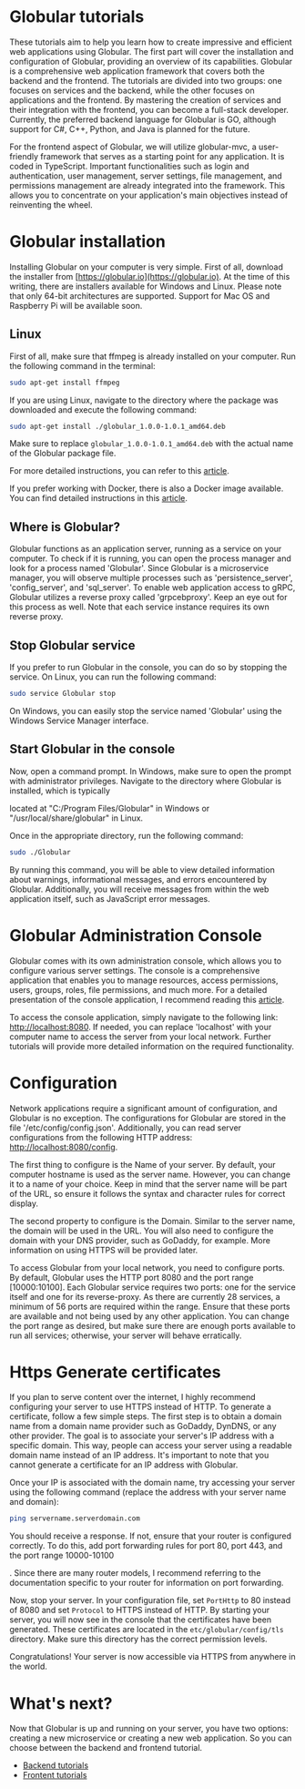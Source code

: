 # Globular tutorials

These tutorials aim to help you learn how to create impressive and efficient web applications using Globular. The first part will cover the installation and configuration of Globular, providing an overview of its capabilities. Globular is a comprehensive web application framework that covers both the backend and the frontend. The tutorials are divided into two groups: one focuses on services and the backend, while the other focuses on applications and the frontend. By mastering the creation of services and their integration with the frontend, you can become a full-stack developer. Currently, the preferred backend language for Globular is GO, although support for C#, C++, Python, and Java is planned for the future.

For the frontend aspect of Globular, we will utilize globular-mvc, a user-friendly framework that serves as a starting point for any application. It is coded in TypeScript. Important functionalities such as login and authentication, user management, server settings, file management, and permissions management are already integrated into the framework. This allows you to concentrate on your application's main objectives instead of reinventing the wheel.

# Globular installation

Installing Globular on your computer is very simple. First of all, download the installer from [https://globular.io](https://globular.io). At the time of this writing, there are installers available for Windows and Linux. Please note that only 64-bit architectures are supported. Support for Mac OS and Raspberry Pi will be available soon.

## Linux

First of all, make sure that ffmpeg is already installed on your computer. Run the following command in the terminal:

```bash
sudo apt-get install ffmpeg
```

If you are using Linux, navigate to the directory where the package was downloaded and execute the following command:

```bash
sudo apt-get install ./globular_1.0.0-1.0.1_amd64.deb
```

Make sure to replace `globular_1.0.0-1.0.1_amd64.deb` with the actual name of the Globular package file.

For more detailed instructions, you can refer to this [article](https://medium.com/@dave.courtois60/in-this-article-i-will-guide-you-through-the-installation-and-configuration-of-your-personal-cloud-f8bdce33d33a).

If you prefer working with Docker, there is also a Docker image available. You can find detailed instructions in this [article](https://medium.com/@dave.courtois60/installing-globular-using-docker-fabd4f96b095).

## Where is Globular?

Globular functions as an application server, running as a service on your computer. To check if it is running, you can open the process manager and look for a process named 'Globular'. Since Globular is a microservice manager, you will observe multiple processes such as 'persistence_server', 'config_server', and 'sql_server'. To enable web application access to gRPC, Globular utilizes a reverse proxy called 'grpcebproxy'. Keep an eye out for this process as well. Note that each service instance requires its own reverse proxy.

## Stop Globular service

If you prefer to run Globular in the console, you can do so by stopping the service. On Linux, you can run the following command:

```bash
sudo service Globular stop
```

On Windows, you can easily stop the service named 'Globular' using the Windows Service Manager interface.

## Start Globular in the console

Now, open a command prompt. In Windows, make sure to open the prompt with administrator privileges. Navigate to the directory where Globular is installed, which is typically

 located at "C:/Program Files/Globular" in Windows or "/usr/local/share/globular" in Linux.

Once in the appropriate directory, run the following command:

```bash
sudo ./Globular
```

By running this command, you will be able to view detailed information about warnings, informational messages, and errors encountered by Globular. Additionally, you will receive messages from within the web application itself, such as JavaScript error messages.

# Globular Administration Console

Globular comes with its own administration console, which allows you to configure various server settings. The console is a comprehensive application that enables you to manage resources, access permissions, users, groups, roles, file permissions, and much more. For a detailed presentation of the console application, I recommend reading this [article](https://medium.com/@dave.courtois60/here-comes-globular-5dee34eb52f8).

To access the console application, simply navigate to the following link: [http://localhost:8080](http://localhost:8080). If needed, you can replace 'localhost' with your computer name to access the server from your local network. Further tutorials will provide more detailed information on the required functionality.

# Configuration

Network applications require a significant amount of configuration, and Globular is no exception. The configurations for Globular are stored in the file '/etc/config/config.json'. Additionally, you can read server configurations from the following HTTP address: [http://localhost:8080/config](http://localhost:8080/config).

The first thing to configure is the Name of your server. By default, your computer hostname is used as the server name. However, you can change it to a name of your choice. Keep in mind that the server name will be part of the URL, so ensure it follows the syntax and character rules for correct display.

The second property to configure is the Domain. Similar to the server name, the domain will be used in the URL. You will also need to configure the domain with your DNS provider, such as GoDaddy, for example. More information on using HTTPS will be provided later.

To access Globular from your local network, you need to configure ports. By default, Globular uses the HTTP port 8080 and the port range [10000:10100]. Each Globular service requires two ports: one for the service itself and one for its reverse-proxy. As there are currently 28 services, a minimum of 56 ports are required within the range. Ensure that these ports are available and not being used by any other application. You can change the port range as desired, but make sure there are enough ports available to run all services; otherwise, your server will behave erratically.

# Https Generate certificates

If you plan to serve content over the internet, I highly recommend configuring your server to use HTTPS instead of HTTP. To generate a certificate, follow a few simple steps. The first step is to obtain a domain name from a domain name provider such as GoDaddy, DynDNS, or any other provider. The goal is to associate your server's IP address with a specific domain. This way, people can access your server using a readable domain name instead of an IP address. It's important to note that you cannot generate a certificate for an IP address with Globular.

Once your IP is associated with the domain name, try accessing your server using the following command (replace the address with your server name and domain):

```bash
ping servername.serverdomain.com
```

You should receive a response. If not, ensure that your router is configured correctly. To do this, add port forwarding rules for port 80, port 443, and the port range 10000-10100

. Since there are many router models, I recommend referring to the documentation specific to your router for information on port forwarding.

Now, stop your server. In your configuration file, set `PortHttp` to 80 instead of 8080 and set `Protocol` to HTTPS instead of HTTP. By starting your server, you will now see in the console that the certificates have been generated. These certificates are located in the `etc/globular/config/tls` directory. Make sure this directory has the correct permission levels.

Congratulations! Your server is now accessible via HTTPS from anywhere in the world.

# What's next?

Now that Globular is up and running on your server, you have two options: creating a new microservice or creating a new web application. So you can choose between the backend and frontend tutorial.

- [Backend tutorials](backend/README.md)
- [Frontent tutorials](frontend/README.md)